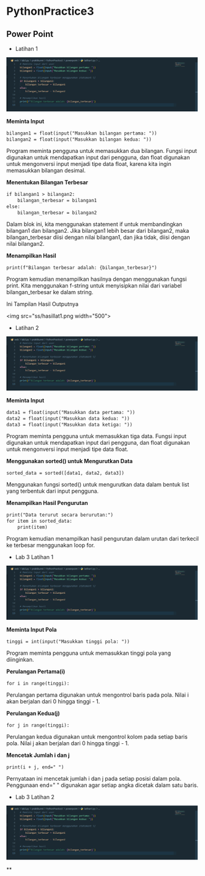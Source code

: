 # PythonPractice3

## Power Point

* Latihan 1

<img src="ss/sslat1.png" width="500">

**Meminta Input**

    bilangan1 = float(input("Masukkan bilangan pertama: "))
    bilangan2 = float(input("Masukkan bilangan kedua: "))

Program meminta pengguna untuk memasukkan dua bilangan. Fungsi input digunakan untuk mendapatkan input dari pengguna, dan float digunakan untuk mengonversi input menjadi tipe data float, karena kita ingin memasukkan bilangan desimal.

**Menentukan Bilangan Terbesar**

    if bilangan1 > bilangan2:
        bilangan_terbesar = bilangan1
    else:
        bilangan_terbesar = bilangan2

Dalam blok ini, kita menggunakan statement if untuk membandingkan bilangan1 dan bilangan2. Jika bilangan1 lebih besar dari bilangan2, maka bilangan_terbesar diisi dengan nilai bilangan1, dan jika tidak, diisi dengan nilai bilangan2.

**Menampilkan Hasil**

    print(f"Bilangan terbesar adalah: {bilangan_terbesar}")

Program kemudian menampilkan hasilnya dengan menggunakan fungsi print. Kita menggunakan f-string untuk menyisipkan nilai dari variabel bilangan_terbesar ke dalam string.

Ini Tampilan Hasil Outputnya

<img src="ss/hasillat1.png width="500">
* Latihan 2

<img src="ss/sslat1.png" width="500">

**Meminta Input**

    data1 = float(input("Masukkan data pertama: "))
    data2 = float(input("Masukkan data kedua: "))
    data3 = float(input("Masukkan data ketiga: "))

Program meminta pengguna untuk memasukkan tiga data. Fungsi input digunakan untuk mendapatkan input dari pengguna, dan float digunakan untuk mengonversi input menjadi tipe data float.

**Menggunakan sorted() untuk Mengurutkan Data**

    sorted_data = sorted([data1, data2, data3])

Menggunakan fungsi sorted() untuk mengurutkan data dalam bentuk list yang terbentuk dari input pengguna.

**Menampilkan Hasil Pengurutan**

    print("Data terurut secara berurutan:")
    for item in sorted_data:
        print(item)

Program kemudian menampilkan hasil pengurutan dalam urutan dari terkecil ke terbesar menggunakan loop for.

* Lab 3 Latihan 1

<img src="ss/sslat1.png" width="500">

**Meminta Input Pola**

    tinggi = int(input("Masukkan tinggi pola: "))

Program meminta pengguna untuk memasukkan tinggi pola yang diinginkan.

**Perulangan Pertama(i)**

    for i in range(tinggi):

Perulangan pertama digunakan untuk mengontrol baris pada pola. Nilai i akan berjalan dari 0 hingga tinggi - 1.

**Perulangan Kedua(j)**

    for j in range(tinggi):

Perulangan kedua digunakan untuk mengontrol kolom pada setiap baris pola. Nilai j akan berjalan dari 0 hingga tinggi - 1.

**Mencetak Jumlah i dan j**

    print(i + j, end=" ")

Pernyataan ini mencetak jumlah i dan j pada setiap posisi dalam pola. Penggunaan end=" " digunakan agar setiap angka dicetak dalam satu baris.

* Lab 3 Latihan 2

<img src="ss/sslat1.png" width="500">

**